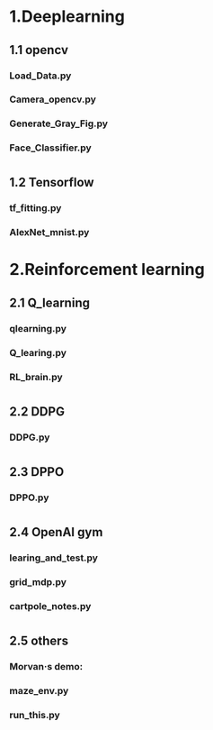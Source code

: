 # 1.Deeplearning 
## 1.1 opencv  
### Load_Data.py
### Camera_opencv.py 
### Generate_Gray_Fig.py
### Face_Classifier.py
#
## 1.2 Tensorflow 
### tf_fitting.py
### AlexNet_mnist.py
#
# 2.Reinforcement learning  
## 2.1 Q_learning 
### qlearning.py
### Q_learing.py
### RL_brain.py
#
## 2.2 DDPG       
### DDPG.py
#
## 2.3 DPPO       
### DPPO.py
#
## 2.4 OpenAI gym 
### learing_and_test.py
### grid_mdp.py
### cartpole_notes.py
#
## 2.5 others     
### Morvan·s demo:
### maze_env.py 
### run_this.py 
  
